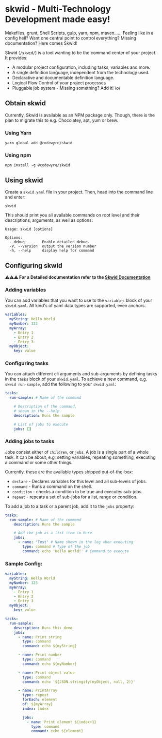 # skwid - Multi-Technology Development made easy!

Makefiles, grunt, Shell Scripts, gulp, yarn, npm, maven...... Feeling like in a config hell? Want one central point to control everything? Missing documentation? Here comes Skwid!

Skwid (`/skwɪd/`) is a tool wanting to be the command center of your project. It provides:

  - A modular project configuration, including tasks, variables and more.
  - A single definition language, independent from the technology used.
  - Declarative and documentable definition language.
  - Logical Flow Control of your project processes
  - Pluggable job system - Missing something? Add it! \o/


## Obtain skwid

Currently, Skwid is available as an NPM package only. Though, there is the plan to migrate this to e.g. Chocolatey, apt, yum or brew.

### Using Yarn
```
yarn global add @codewyre/skwid
```

### Using npm
```
npm install -g @codewyre/skwid
```

## Using skwid

Create a `skwid.yaml` file in your project. Then, head into the command line and enter:

`skwid`

This should print you all available commands on root level and their descriptions, arguments, as well as options:

```
Usage: skwid [options]

Options:
  --debug        Enable detailed debug.
  -V, --version  output the version number
  -h, --help     display help for command
```

## Configuring skwid

**⚠️⚠️⚠️ For a Detailed documentation refer to the [Skwid Documentation](./docs/README.md)**

### Adding variables

You can add variables that you want to use to the `variables` block of your `skwid.yaml`. All kind's of yaml data types are supported, even anchors.

```yaml
variables:
  myString: Hello World
  myNumber: 123
  myArray:
    - Entry 1
    - Entry 2
    - Entry 3
  myObject:
    key: value
```

### Configuring tasks

You can attach different cli arguments and sub-arguments by defining tasks in the `tasks` block of your `skwid.yaml`. To achieve a new command, e.g. `skwid run-sample`, add the following to your `skwid.yaml`:

```yaml
tasks:
  run-sample: # Name of the command

    # Description of the command,
    # shown in the --help
    description: Runs the sample

    # List of jobs to execute
    jobs: []
```

### Adding jobs to tasks

Jobs consist either of `children`, or `jobs`. A job is a single part of a whole task. It can be about, e.g. setting variables, repeating something, executing a command or some other things.

Currently, these are the available types shipped out-of-the-box:

- `declare` - Declares variables for this level and all sub-levels of jobs.
- `command` - Runs a command on the shell.
- `condition` - checks a condition to be true and executes sub-jobs.
- `repeat` - repeats a set of sub-jobs for a list, range or condition.

To add a job to a task or a parent job, add it to the `jobs` property:

```yaml
tasks:
  run-sample: # Name of the command
    description: Runs the sample

    # Add the job as a list item in here.
    jobs:
      - name: 'Test' # Name shown in the log when executing
        type: command # Type of the job
        command: echo 'Hello World!' # Command to execute
```

### Sample Config:

```yaml
variables:
  myString: Hello World
  myNumber: 123
  myArray:
    - Entry 1
    - Entry 2
    - Entry 3
  myObject:
    key: value

tasks:
  run-sample:
    description: Runs this demo
    jobs:
      - name: Print string
        type: command
        command: echo ${myString}

      - name: Print number
        type: command
        command: echo ${myNumber}

      - name: Print object value
        type: command
        command: echo '${JSON.stringify(myObject, null, 2)}'

      - name: PrintArray
        type: repeat
        forEach: element
        of: ${myArray}
        index: index

        jobs:
          - name: Print element ${index+1}
            type: command
            command: echo ${element}
```